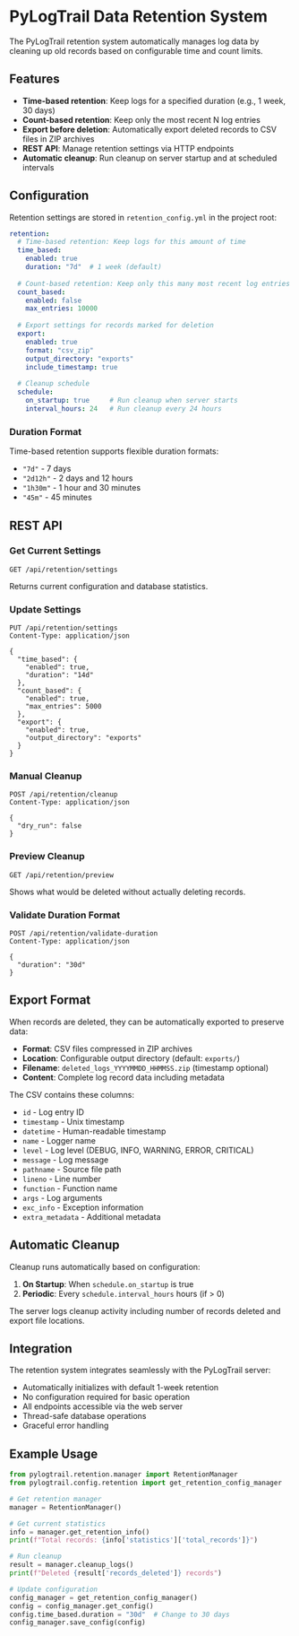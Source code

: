 # PyLogTrail Data Retention System

The PyLogTrail retention system automatically manages log data by cleaning up old records based on configurable time and count limits.

## Features

- **Time-based retention**: Keep logs for a specified duration (e.g., 1 week, 30 days)
- **Count-based retention**: Keep only the most recent N log entries
- **Export before deletion**: Automatically export deleted records to CSV files in ZIP archives
- **REST API**: Manage retention settings via HTTP endpoints
- **Automatic cleanup**: Run cleanup on server startup and at scheduled intervals

## Configuration

Retention settings are stored in `retention_config.yml` in the project root:

```yaml
retention:
  # Time-based retention: Keep logs for this amount of time
  time_based:
    enabled: true
    duration: "7d"  # 1 week (default)
  
  # Count-based retention: Keep only this many most recent log entries
  count_based:
    enabled: false
    max_entries: 10000
  
  # Export settings for records marked for deletion
  export:
    enabled: true
    format: "csv_zip"
    output_directory: "exports"
    include_timestamp: true
  
  # Cleanup schedule
  schedule:
    on_startup: true     # Run cleanup when server starts
    interval_hours: 24   # Run cleanup every 24 hours
```

### Duration Format

Time-based retention supports flexible duration formats:
- `"7d"` - 7 days
- `"2d12h"` - 2 days and 12 hours
- `"1h30m"` - 1 hour and 30 minutes
- `"45m"` - 45 minutes

## REST API

### Get Current Settings
```http
GET /api/retention/settings
```

Returns current configuration and database statistics.

### Update Settings
```http
PUT /api/retention/settings
Content-Type: application/json

{
  "time_based": {
    "enabled": true,
    "duration": "14d"
  },
  "count_based": {
    "enabled": true,
    "max_entries": 5000
  },
  "export": {
    "enabled": true,
    "output_directory": "exports"
  }
}
```

### Manual Cleanup
```http
POST /api/retention/cleanup
Content-Type: application/json

{
  "dry_run": false
}
```

### Preview Cleanup
```http
GET /api/retention/preview
```

Shows what would be deleted without actually deleting records.

### Validate Duration Format
```http
POST /api/retention/validate-duration
Content-Type: application/json

{
  "duration": "30d"
}
```

## Export Format

When records are deleted, they can be automatically exported to preserve data:

- **Format**: CSV files compressed in ZIP archives
- **Location**: Configurable output directory (default: `exports/`)
- **Filename**: `deleted_logs_YYYYMMDD_HHMMSS.zip` (timestamp optional)
- **Content**: Complete log record data including metadata

The CSV contains these columns:
- `id` - Log entry ID
- `timestamp` - Unix timestamp
- `datetime` - Human-readable timestamp
- `name` - Logger name
- `level` - Log level (DEBUG, INFO, WARNING, ERROR, CRITICAL)
- `message` - Log message
- `pathname` - Source file path
- `lineno` - Line number
- `function` - Function name
- `args` - Log arguments
- `exc_info` - Exception information
- `extra_metadata` - Additional metadata

## Automatic Cleanup

Cleanup runs automatically based on configuration:

1. **On Startup**: When `schedule.on_startup` is true
2. **Periodic**: Every `schedule.interval_hours` hours (if > 0)

The server logs cleanup activity including number of records deleted and export file locations.

## Integration

The retention system integrates seamlessly with the PyLogTrail server:

- Automatically initializes with default 1-week retention
- No configuration required for basic operation
- All endpoints accessible via the web server
- Thread-safe database operations
- Graceful error handling

## Example Usage

```python
from pylogtrail.retention.manager import RetentionManager
from pylogtrail.config.retention import get_retention_config_manager

# Get retention manager
manager = RetentionManager()

# Get current statistics
info = manager.get_retention_info()
print(f"Total records: {info['statistics']['total_records']}")

# Run cleanup
result = manager.cleanup_logs()
print(f"Deleted {result['records_deleted']} records")

# Update configuration
config_manager = get_retention_config_manager()
config = config_manager.get_config()
config.time_based.duration = "30d"  # Change to 30 days
config_manager.save_config(config)
```